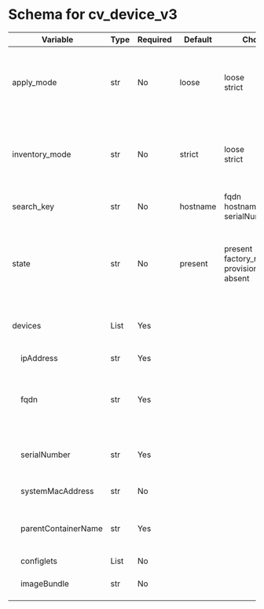 <!--
  ~ Copyright (c) 2023-2024 Arista Networks, Inc.
  ~ Use of this source code is governed by the Apache License 2.0
  ~ that can be found in the LICENSE file.
  -->

# Schema for cv_device_v3

| Variable | Type | Required | Default | Choices | Description |
| -------- | ---- | -------- | ------- | ------------------ | ----------- |
| apply_mode | str | No | loose | loose<br>strict | Set how configlets are attached/detached on device. If set to strict all configlets not listed in your vars are detached |
| inventory_mode | str | No | strict | loose<br>strict | Define how missing devices are handled. "loose" will ignore missing devices. "strict" will fail on any missing device |
| search_key | str | No | hostname | fqdn<br>hostname<br>serialNumber | Key name to use to look for device in CloudVision |
| state | str| No | present | present<br>factory_reset<br>provisioning_reset<br>absent | Set if Ansible should build, remove devices from provisioning, fully decommission or factory reset devices on CloudVision |
| devices | List | Yes |  |  | List of devices with their container and configlets information |
| &nbsp;&nbsp;&nbsp;&nbsp;ipAddress | str | Yes |  |  | IP address of the device |
| &nbsp;&nbsp;&nbsp;&nbsp;fqdn | str | Yes |  |  | Fully Qualified Domain Name of the device.<br>This field is required along with `parentContainerName` |
| &nbsp;&nbsp;&nbsp;&nbsp;serialNumber | str | Yes |  |  | serial number of the device.<br>This field is required along with `parentContainerName` |
| &nbsp;&nbsp;&nbsp;&nbsp;systemMacAddress | str | No |  |  | MAC address of the device |
| &nbsp;&nbsp;&nbsp;&nbsp;parentContainerName | str | Yes |  |  | Name of the parent container.<br>This field is required along with either `serialNumber` or `fqdn` |
| &nbsp;&nbsp;&nbsp;&nbsp;configlets | List | No |  |  | List of configlets |
| &nbsp;&nbsp;&nbsp;&nbsp;imageBundle | str | No |  |  | Name of the image bundle applied to a container/device |
